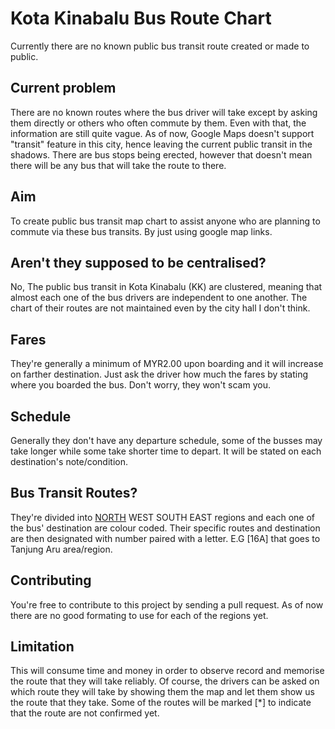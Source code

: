 # Kota Kinabalu Bus Route Chart
Currently there are no known public bus transit route created or made to public.

## Current problem
There are no known routes where the bus driver will take except by asking them directly or others who often commute by them. Even with that, the information are still quite vague. As of now, Google Maps doesn't support "transit" feature in this city, hence leaving the current public transit in the shadows. There are bus stops being erected, however that doesn't mean there will be any bus that will take the route to there.

## Aim
To create public bus transit map chart to assist anyone who are planning to commute via these bus transits. By just using google map links.

## Aren't they supposed to be centralised?
No, The public bus transit in Kota Kinabalu (KK) are clustered, meaning that almost each one of the bus drivers are independent to one another. The chart of their routes are not maintained even by the city hall I don't think.

## Fares
They're generally a minimum of MYR2.00 upon boarding and it will increase on farther destination. Just ask the driver how much the fares by stating where you boarded the bus. Don't worry, they won't scam you.

## Schedule
Generally they don't have any departure schedule, some of the busses may take longer while some take shorter time to depart. It will be stated on each destination's note/condition.

## Bus Transit Routes?
They're divided into [NORTH](North_BLUE.html) WEST SOUTH EAST regions and each one of the bus' destination are colour coded. Their specific routes and destination are then designated with number paired with a letter. E.G [16A] that goes to Tanjung Aru area/region.

## Contributing
You're free to contribute to this project by sending a pull request. As of now there are no good formating to use for each of the regions yet.

## Limitation
This will consume time and money in order to observe record and memorise the route that they will take reliably. Of course, the drivers can be asked on which route they will take by showing them the map and let them show us the route that they take. Some of the routes will be marked [*] to indicate that the route are not confirmed yet.

